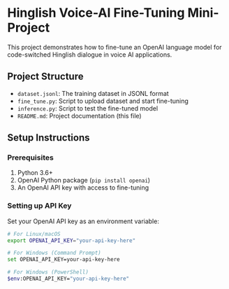 # Hinglish Voice-AI Fine-Tuning Mini-Project

This project demonstrates how to fine-tune an OpenAI language model for code-switched Hinglish dialogue in voice AI applications.

## Project Structure

- `dataset.jsonl`: The training dataset in JSONL format
- `fine_tune.py`: Script to upload dataset and start fine-tuning
- `inference.py`: Script to test the fine-tuned model
- `README.md`: Project documentation (this file)

## Setup Instructions

### Prerequisites

1. Python 3.6+
2. OpenAI Python package (`pip install openai`)
3. An OpenAI API key with access to fine-tuning

### Setting up API Key

Set your OpenAI API key as an environment variable:

```bash
# For Linux/macOS
export OPENAI_API_KEY="your-api-key-here"

# For Windows (Command Prompt)
set OPENAI_API_KEY=your-api-key-here

# For Windows (PowerShell)
$env:OPENAI_API_KEY="your-api-key-here"